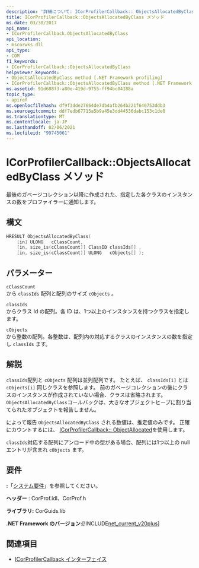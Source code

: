 ```yaml
---
description: '詳細について: ICorProfilerCallback:: ObjectsAllocatedByClass メソッド'
title: ICorProfilerCallback::ObjectsAllocatedByClass メソッド
ms.date: 03/30/2017
api_name:
- ICorProfilerCallback.ObjectsAllocatedByClass
api_location:
- mscorwks.dll
api_type:
- COM
f1_keywords:
- ICorProfilerCallback::ObjectsAllocatedByClass
helpviewer_keywords:
- ObjectsAllocatedByClass method [.NET Framework profiling]
- ICorProfilerCallback::ObjectsAllocatedByClass method [.NET Framework profiling]
ms.assetid: 91d688f3-a80e-419d-9755-ff94bc04188a
topic_type:
- apiref
ms.openlocfilehash: df9f3dde27664de7db4afb264b221f640753ddb3
ms.sourcegitcommit: ddf7edb67715a5b9a45e3dd44536dabc153c1de0
ms.translationtype: MT
ms.contentlocale: ja-JP
ms.lasthandoff: 02/06/2021
ms.locfileid: "99745061"
---
```

# <a name="icorprofilercallbackobjectsallocatedbyclass-method"></a>ICorProfilerCallback::ObjectsAllocatedByClass メソッド

最後のガベージコレクション以降に作成された、指定した各クラスのインスタンスの数をプロファイラーに通知します。  
  
## <a name="syntax"></a>構文  
  
```cpp  
HRESULT ObjectsAllocatedByClass(  
    [in] ULONG   cClassCount,  
    [in, size_is(cClassCount)] ClassID classIds[] ,  
    [in, size_is(cClassCount)] ULONG   cObjects[] );  
```  
  
## <a name="parameters"></a>パラメーター  

 `cClassCount`  
 から `classIds` 配列と配列のサイズ `cObjects` 。  
  
 `classIds`  
 からクラス Id の配列。各 ID は、1つ以上のインスタンスを持つクラスを指定します。  
  
 `cObjects`  
 から整数の配列。各整数は、配列内の対応するクラスのインスタンスの数を指定し `classIds` ます。  
  
## <a name="remarks"></a>解説  

 `classIds`配列と `cObjects` 配列は並列配列です。 たとえば、 `classIds[i]` とは `cObjects[i]` 同じクラスを参照します。 前のガベージコレクションの後にクラスのインスタンスが作成されていない場合、クラスは省略されます。 `ObjectsAllocatedByClass`コールバックは、大きなオブジェクトヒープに割り当てられたオブジェクトを報告しません。  
  
 によって報告 `ObjectsAllocatedByClass` される数値は、推定値のみです。 正確にカウントするには、 [ICorProfilerCallback:: ObjectAllocated](icorprofilercallback-objectallocated-method.md)を使用します。  
  
 `classIds`対応する配列にアンロード中の型がある場合、配列には1つ以上の null エントリが含まれ `cObjects` ます。  
  
## <a name="requirements"></a>要件  

 **:**「[システム要件](../../get-started/system-requirements.md)」を参照してください。  
  
 **ヘッダー** : CorProf.idl、CorProf.h  
  
 **ライブラリ:** CorGuids.lib  
  
 **.NET Framework のバージョン:**[!INCLUDE[net_current_v20plus](../../../../includes/net-current-v20plus-md.md)]  
  
## <a name="see-also"></a>関連項目

- [ICorProfilerCallback インターフェイス](icorprofilercallback-interface.md)
